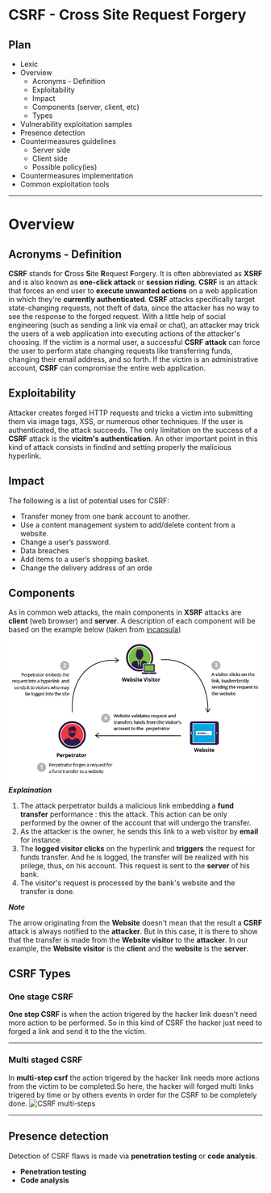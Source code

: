 # CSRF - Cross Site Request Forgery
## Plan
* Lexic
* Overview 
   * Acronyms - Definition
   * Exploitability
   * Impact
   * Components (server, client, etc)
   * Types 
* Vulnerability exploitation samples
* Presence detection
* Countermeasures guidelines
   * Server side
   * Client side
   * Possible policy(ies)
* Countermeasures implementation
* Common exploitation tools 
--------
# Overview
## Acronyms - Definition
**CSRF** stands for **C**ross **S**ite **R**equest **F**orgery. It is often abbreviated as **XSRF** and is also known as **one-click attack** or **session riding**. **CSRF** is an attack that forces an end user to **execute unwanted actions** on a web application in which they're **currently authenticated**. **CSRF** attacks specifically target state-changing requests, not theft of data, since the attacker has no way to see the response to the forged request. With a little help of social engineering (such as sending a link via email or chat), an attacker may trick the users of a web application into executing actions of the attacker's choosing. If the victim is a normal user, a successful **CSRF attack** can force the user to perform state changing requests like transferring funds, changing their email address, and so forth. If the victim is an administrative account, **CSRF** can compromise the entire web application. 

## Exploitability
Attacker creates forged HTTP requests and tricks a victim into submitting them via image tags, XSS, or numerous other techniques. If the user is authenticated, the attack succeeds. The only limitation on the success of a **CSRF** attack is the **vicitm's authentication**. An other important point in this kind of attack consists in findind and setting properly the malicious hyperlink.

## Impact 
The following is a list of potential uses for CSRF:
* Transfer money from one bank account to another.
* Use a content management system to add/delete content from a website.
* Change a user’s password.
* Data breaches 
* Add items to a user’s shopping basket.
* Change the delivery address of an orde

## Components
As in common web attacks, the main components in **XSRF** attacks are **client** (web browser) and **server**.
A description of each component will be based on the example below (taken from [incapsula](https://www.incapsula.com/web-application-security/csrf-cross-site-request-forgery.html))
![CSRF attack components and steps](items/csrf.png)
***Explaination***
1. The attack perpetrator builds a malicious link embedding a **fund transfer** performance : this the attack. This action can be only performed by the owner of the account that will undergo the transfer. 
2. As the attacker is the owner, he sends this link to a web visitor by **email** for instance. 
3. The **logged visitor clicks** on the hyperlink and **triggers** the request for funds transfer. And he is logged, the transfer will be realized with his prilege, thus, on his account. This request is sent to the **server** of his bank.
4. The visitor's request is processed by the bank's website and the transfer is done.

***Note*** 

The arrow originating from the **Website** doesn't mean that the result a **CSRF** attack is always notified to the **attacker**. But in this case, it is there to show that the transfer is made from the **Website visitor** to the **attacker**.
In our example, the **Website visitor** is the **client** and the **website** is the **server**.

## CSRF Types 
### One stage CSRF
**One step CSRF** is when the action trigered by the hacker link doesn't need more action to be performed. So in this kind of CSRF the hacker just need to forged a link and send it to the the victim. 

--------
### Multi staged CSRF 
In **multi-step csrf** the action trigered by the hacker link needs more actions from the victim to be completed.So here, the hacker will forged multi links trigered by time or by others events in order for the CSRF to be completely done.
![CSRF multi-steps](items/csrfmulti.png)

--------
## Presence detection
Detection of CSRF flaws is made via **penetration testing** or **code analysis**. 
* **Penetration testing**
* **Code analysis**
